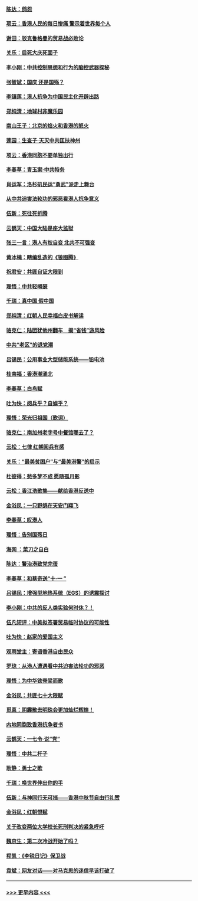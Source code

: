 #### [陈达：鸽怨](../pages/nsc993/n11561879.md?t=10022033) 
#### [项云：香港人民的每日惨痛  警示着世界每个人](../pages/nsc993/n11559273.md?t=10022033) 
#### [谢田：驳克鲁格曼的贸易战必败论](../pages/nsc993/n11555840.md?t=10022033) 
#### [关乐：启死大庆死面子](../pages/nsc993/n11556823.md?t=10022033) 
#### [李小刚：中共控制思想和行为的脑控武器探秘](../pages/nsc993/n11556776.md?t=10022033) 
#### [张智斌：国庆  还是国殇？](../pages/nsc993/n11556617.md?t=10022033) 
#### [李镇莲：港人抗争为中国民主化开辟出路](../pages/nsc993/n11556570.md?t=10022033) 
#### [郑纯清：地球村非魔乐园](../pages/nsc993/n11555415.md?t=10022033) 
#### [南山王子：北京的焰火和香港的怒火](../pages/nsc993/n11555318.md?t=10022033) 
#### [莲园：生查子·天灭中共匡扶神州](../pages/nsc993/n11555302.md?t=10022033) 
#### [项云：香港同胞不要单独出行](../pages/nsc993/n11555276.md?t=10022033) 
#### [李春草：青玉案‧中共特务](../pages/nsc993/n11552356.md?t=10022033) 
#### [肖运军：洛杉矶民运“勇武”派走上舞台](../pages/nsc993/n11551595.md?t=10022033) 
#### [从中共迫害法轮功的邪恶看港人抗争意义](../pages/nsc993/n11540858.md?t=10022033) 
#### [伍新：死往死折腾](../pages/nsc993/n11550174.md?t=10022033) 
#### [云鹤天：中国大陆是座大监狱](../pages/nsc993/n11550155.md?t=10022033) 
#### [张三一言：港人有权自变 北共不可强变](../pages/nsc993/n11550132.md?t=10022033) 
#### [黄冰楠：瞎编乱造的《狼图腾》](../pages/nsc993/n11550082.md?t=10022033) 
#### [祝君安：共匪自证大限到](../pages/nsc993/n11550041.md?t=10022033) 
#### [理悟：中共轻嘚瑟](../pages/nsc993/n11547978.md?t=10022033) 
#### [千瑞：真中国 假中国](../pages/nsc993/n11547865.md?t=10022033) 
#### [郑纯清：红朝人民幸福白皮书解读](../pages/nsc993/n11547499.md?t=10022033) 
#### [骆克仁：陆团犹他州翻车　揭“省钱”游风险](../pages/nsc993/n11546977.md?t=10022033) 
#### [中共“老区”的退党潮](../pages/nsc993/n11545995.md?t=10022033) 
#### [吕锡民：公用事业大型储能系统——铅电池](../pages/nsc993/n11545701.md?t=10022033) 
#### [桂南福：香港潮涌北](../pages/nsc993/n11545682.md?t=10022033) 
#### [李春草：白鸟赋](../pages/nsc993/n11545663.md?t=10022033) 
#### [吐为快：阅兵乎？自娱乎？](../pages/nsc993/n11545625.md?t=10022033) 
#### [理悟：荣光归祖国（歌词）](../pages/nsc993/n11545616.md?t=10022033) 
#### [骆克仁：南加州老字号中餐馆哪去了？](../pages/nsc993/n11545120.md?t=10022033) 
#### [云松：七律 红朝阅兵有感](../pages/nsc993/n11542394.md?t=10022033) 
#### [关乐：“最美贫困户”与“最美港警”的启示](../pages/nsc993/n11542252.md?t=10022033) 
#### [杜彼得：愁多梦不成 愿随孤月影](../pages/nsc993/n11540296.md?t=10022033) 
#### [云松：香江浩歌集——献给香港反送中](../pages/nsc993/n11540149.md?t=10022033) 
#### [金浴凤：一只野鸽在天安门翔飞](../pages/nsc993/n11540280.md?t=10022033) 
#### [李春草：叹港人](../pages/nsc993/n11540119.md?t=10022033) 
#### [理悟：告别国殇日](../pages/nsc993/n11539610.md?t=10022033) 
#### [海网 ：菜刀之自白](../pages/nsc993/n11539597.md?t=10022033) 
#### [陈达：警治港致党完蛋](../pages/nsc993/n11538127.md?t=10022033) 
#### [李春草：和蔡奇送“十·一 ”](../pages/nsc993/n11537810.md?t=10022033) 
#### [吕锡民：增强型地热系统（EGS）的诱震探讨](../pages/nsc993/n11537765.md?t=10022033) 
#### [李小刚：中共的反人类实验何时休？！](../pages/nsc993/n11537669.md?t=10022033) 
#### [伍凡短评：中美拟签署贸易临时协议的可能性](../pages/nsc993/n11536773.md?t=10022033) 
#### [吐为快：赵家的爱国主义](../pages/nsc993/n11536750.md?t=10022033) 
#### [观雨堂主：寄语香港自由民众](../pages/nsc993/n11536735.md?t=10022033) 
#### [罗琼：从港人遭遇看中共迫害法轮功的邪恶](../pages/nsc993/n11507862.md?t=10022033) 
#### [理悟：为中华铁脊梁而歌](../pages/nsc993/n11534458.md?t=10022033) 
#### [金浴凤：共匪七十大限赋](../pages/nsc993/n11534434.md?t=10022033) 
#### [觅真：阴霾散去明珠会更加灿烂辉煌！](../pages/nsc993/n11531858.md?t=10022033) 
#### [内地同胞致香港抗争者书](../pages/nsc993/n11531645.md?t=10022033) 
#### [云鹤天：一七令‧说“党”](../pages/nsc993/n11529099.md?t=10022033) 
#### [理悟：中共二杆子](../pages/nsc993/n11529046.md?t=10022033) 
#### [耿静：勇士之歌](../pages/nsc993/n11527562.md?t=10022033) 
#### [千瑞：唤世界伸出你的手](../pages/nsc993/n11526942.md?t=10022033) 
#### [伍新：与神同行无可挡——香港中秋节自由行礼赞](../pages/nsc993/n11526801.md?t=10022033) 
#### [金浴凤：红朝恨赋](../pages/nsc993/n11524312.md?t=10022033) 
#### [关于改变两位大学校长死刑判决的紧急呼吁](../pages/nsc993/n11524103.md?t=10022033) 
#### [魏京生：第二次冷战开始了吗？](../pages/nsc993/n11524023.md?t=10022033) 
#### [程凯：《李锐日记》保卫战](../pages/nsc993/n11522922.md?t=10022033) 
#### [袁斌：网友对话——对马克思的迷信早该打破了](../pages/nsc993/n11522561.md?t=10022033) 

----
#### [ >>> 更早内容 <<< ](../indexes/nsc993-earlier.md)
